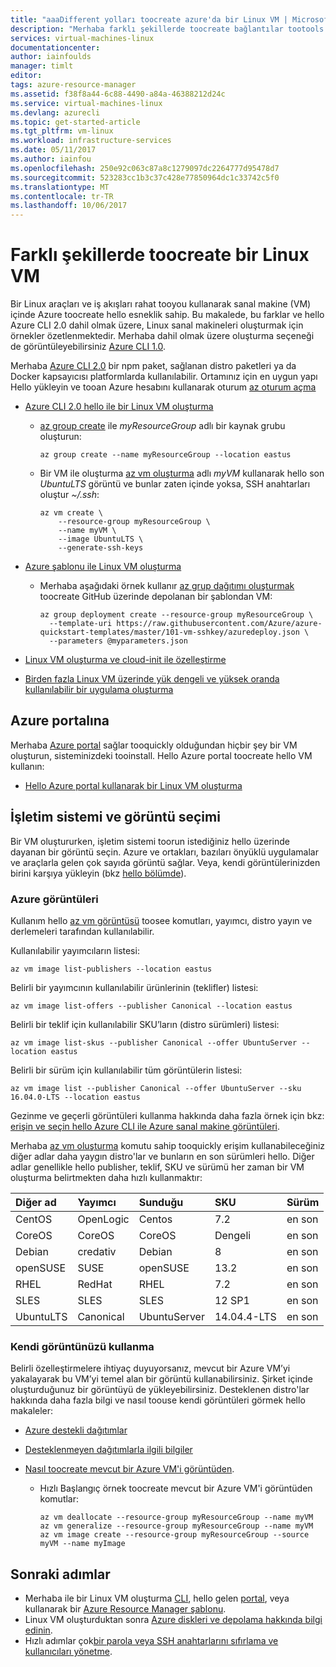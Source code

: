 ```yaml
---
title: "aaaDifferent yolları toocreate azure'da bir Linux VM | Microsoft Azure"
description: "Merhaba farklı şekillerde toocreate bağlantılar tootools ve her bir yöntemin öğreticiler dahil Microsoft Azure Linux sanal makinede öğrenin."
services: virtual-machines-linux
documentationcenter: 
author: iainfoulds
manager: timlt
editor: 
tags: azure-resource-manager
ms.assetid: f38f8a44-6c88-4490-a84a-46388212d24c
ms.service: virtual-machines-linux
ms.devlang: azurecli
ms.topic: get-started-article
ms.tgt_pltfrm: vm-linux
ms.workload: infrastructure-services
ms.date: 05/11/2017
ms.author: iainfou
ms.openlocfilehash: 250e92c063c87a8c1279097dc2264777d95478d7
ms.sourcegitcommit: 523283cc1b3c37c428e77850964dc1c33742c5f0
ms.translationtype: MT
ms.contentlocale: tr-TR
ms.lasthandoff: 10/06/2017
---
```

# <a name="different-ways-toocreate-a-linux-vm"></a>Farklı şekillerde toocreate bir Linux VM
Bir Linux araçları ve iş akışları rahat tooyou kullanarak sanal makine (VM) içinde Azure toocreate hello esneklik sahip. Bu makalede, bu farklar ve hello Azure CLI 2.0 dahil olmak üzere, Linux sanal makineleri oluşturmak için örnekler özetlenmektedir. Merhaba dahil olmak üzere oluşturma seçeneği de görüntüleyebilirsiniz [Azure CLI 1.0](creation-choices-nodejs.md).

Merhaba [Azure CLI 2.0](/cli/azure/install-az-cli2) bir npm paket, sağlanan distro paketleri ya da Docker kapsayıcısı platformlarda kullanılabilir. Ortamınız için en uygun yapı Hello yükleyin ve tooan Azure hesabını kullanarak oturum [az oturum açma](/cli/azure/#login)

* [Azure CLI 2.0 hello ile bir Linux VM oluşturma](quick-create-cli.md)
  
  * [az group create](/cli/azure/group#create) ile *myResourceGroup* adlı bir kaynak grubu oluşturun: 
   
    ```azurecli
    az group create --name myResourceGroup --location eastus
    ```
    
  * Bir VM ile oluşturma [az vm oluşturma](/cli/azure/vm#create) adlı *myVM* kullanarak hello son *UbuntuLTS* görüntü ve bunlar zaten içinde yoksa, SSH anahtarları oluştur *~/.ssh*:

    ```azurecli
    az vm create \
        --resource-group myResourceGroup \
        --name myVM \
        --image UbuntuLTS \
        --generate-ssh-keys
    ```

* [Azure şablonu ile Linux VM oluşturma](create-ssh-secured-vm-from-template.md)
  
  * Merhaba aşağıdaki örnek kullanır [az grup dağıtımı oluşturmak](/cli/azure/group/deployment#create) toocreate GitHub üzerinde depolanan bir şablondan VM:
    
    ```azurecli
    az group deployment create --resource-group myResourceGroup \ 
      --template-uri https://raw.githubusercontent.com/Azure/azure-quickstart-templates/master/101-vm-sshkey/azuredeploy.json \
      --parameters @myparameters.json
    ```
* [Linux VM oluşturma ve cloud-init ile özelleştirme](tutorial-automate-vm-deployment.md)

* [Birden fazla Linux VM üzerinde yük dengeli ve yüksek oranda kullanılabilir bir uygulama oluşturma](tutorial-load-balancer.md)


## <a name="azure-portal"></a>Azure portalına
Merhaba [Azure portal](https://portal.azure.com) sağlar tooquickly olduğundan hiçbir şey bir VM oluşturun, sisteminizdeki tooinstall. Hello Azure portal toocreate hello VM kullanın:

* [Hello Azure portal kullanarak bir Linux VM oluşturma](quick-create-portal.md) 


## <a name="operating-system-and-image-choices"></a>İşletim sistemi ve görüntü seçimi
Bir VM oluştururken, işletim sistemi toorun istediğiniz hello üzerinde dayanan bir görüntü seçin. Azure ve ortakları, bazıları önyüklü uygulamalar ve araçlarla gelen çok sayıda görüntü sağlar. Veya, kendi görüntülerinizden birini karşıya yükleyin (bkz [hello bölümde](#use-your-own-image)).

### <a name="azure-images"></a>Azure görüntüleri
Kullanım hello [az vm görüntüsü](/cli/azure/vm/image) toosee komutları, yayımcı, distro yayın ve derlemeleri tarafından kullanılabilir.

Kullanılabilir yayımcıların listesi:

```azurecli
az vm image list-publishers --location eastus
```

Belirli bir yayımcının kullanılabilir ürünlerinin (teklifler) listesi:

```azurecli
az vm image list-offers --publisher Canonical --location eastus
```

Belirli bir teklif için kullanılabilir SKU’ların (distro sürümleri) listesi:

```azurecli
az vm image list-skus --publisher Canonical --offer UbuntuServer --location eastus
```

Belirli bir sürüm için kullanılabilir tüm görüntülerin listesi:

```azurecli
az vm image list --publisher Canonical --offer UbuntuServer --sku 16.04.0-LTS --location eastus
```

Gezinme ve geçerli görüntüleri kullanma hakkında daha fazla örnek için bkz: [erişin ve seçin hello Azure CLI ile Azure sanal makine görüntüleri](cli-ps-findimage.md).

Merhaba [az vm oluşturma](/cli/azure/vm#create) komutu sahip tooquickly erişim kullanabileceğiniz diğer adlar daha yaygın distro'lar ve bunların en son sürümleri hello. Diğer adlar genellikle hello publisher, teklif, SKU ve sürümü her zaman bir VM oluşturma belirtmekten daha hızlı kullanmaktır:

| Diğer ad | Yayımcı | Sunduğu | SKU | Sürüm |
|:--- |:--- |:--- |:--- |:--- |
| CentOS |OpenLogic |Centos |7.2 |en son |
| CoreOS |CoreOS |CoreOS |Dengeli |en son |
| Debian |credativ |Debian |8 |en son |
| openSUSE |SUSE |openSUSE |13.2 |en son |
| RHEL |RedHat |RHEL |7.2 |en son |
| SLES |SLES |SLES |12 SP1 |en son |
| UbuntuLTS |Canonical |UbuntuServer |14.04.4-LTS |en son |

### <a name="use-your-own-image"></a>Kendi görüntünüzü kullanma
Belirli özelleştirmelere ihtiyaç duyuyorsanız, mevcut bir Azure VM’yi yakalayarak bu VM’yi temel alan bir görüntü kullanabilirsiniz. Şirket içinde oluşturduğunuz bir görüntüyü de yükleyebilirsiniz. Desteklenen distro'lar hakkında daha fazla bilgi ve nasıl toouse kendi görüntüleri görmek hello makaleler:

* [Azure destekli dağıtımlar](endorsed-distros.md)
* [Desteklenmeyen dağıtımlarla ilgili bilgiler](create-upload-generic.md)
* [Nasıl toocreate mevcut bir Azure VM'i görüntüden](tutorial-custom-images.md).
  
  * Hızlı Başlangıç örnek toocreate mevcut bir Azure VM'i görüntüden komutlar:
    
    ```azurecli
    az vm deallocate --resource-group myResourceGroup --name myVM
    az vm generalize --resource-group myResourceGroup --name myVM
    az vm image create --resource-group myResourceGroup --source myVM --name myImage
    ```

## <a name="next-steps"></a>Sonraki adımlar
* Merhaba ile bir Linux VM oluşturma [CLI](quick-create-cli.md), hello gelen [portal](quick-create-portal.md), veya kullanarak bir [Azure Resource Manager şablonu](../windows/cli-deploy-templates.md).
* Linux VM oluşturduktan sonra [Azure diskleri ve depolama hakkında bilgi edinin](tutorial-manage-disks.md).
* Hızlı adımlar çok[bir parola veya SSH anahtarlarını sıfırlama ve kullanıcıları yönetme](using-vmaccess-extension.md).
